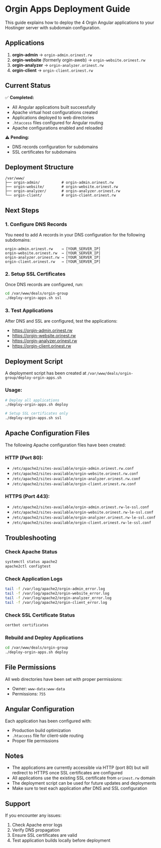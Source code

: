 # Orgin Apps Deployment Guide

This guide explains how to deploy the 4 Orgin Angular applications to your Hostinger server with subdomain configuration.

## Applications

1. **orgin-admin** → `orgin-admin.orinest.rw`
2. **orgin-website** (formerly orgin-aweb) → `orgin-website.orinest.rw`
3. **orgin-analyzer** → `orgin-analyzer.orinest.rw`
4. **orgin-client** → `orgin-client.orinest.rw`

## Current Status

✅ **Completed:**
- All Angular applications built successfully
- Apache virtual host configurations created
- Applications deployed to web directories
- `.htaccess` files configured for Angular routing
- Apache configurations enabled and reloaded

⚠️ **Pending:**
- DNS records configuration for subdomains
- SSL certificates for subdomains

## Deployment Structure

```
/var/www/
├── orgin-admin/          # orgin-admin.orinest.rw
├── orgin-website/        # orgin-website.orinest.rw
├── orgin-analyzer/       # orgin-analyzer.orinest.rw
└── orgin-client/         # orgin-client.orinest.rw
```

## Next Steps

### 1. Configure DNS Records

You need to add A records in your DNS configuration for the following subdomains:

```
orgin-admin.orinest.rw    → [YOUR_SERVER_IP]
orgin-website.orinest.rw  → [YOUR_SERVER_IP]
orgin-analyzer.orinest.rw → [YOUR_SERVER_IP]
orgin-client.orinest.rw   → [YOUR_SERVER_IP]
```

### 2. Setup SSL Certificates

Once DNS records are configured, run:

```bash
cd /var/www/deals/orgin-group
./deploy-orgin-apps.sh ssl
```

### 3. Test Applications

After DNS and SSL are configured, test the applications:

- https://orgin-admin.orinest.rw
- https://orgin-website.orinest.rw
- https://orgin-analyzer.orinest.rw
- https://orgin-client.orinest.rw

## Deployment Script

A deployment script has been created at `/var/www/deals/orgin-group/deploy-orgin-apps.sh`

### Usage:

```bash
# Deploy all applications
./deploy-orgin-apps.sh deploy

# Setup SSL certificates only
./deploy-orgin-apps.sh ssl
```

## Apache Configuration Files

The following Apache configuration files have been created:

### HTTP (Port 80):
- `/etc/apache2/sites-available/orgin-admin.orinest.rw.conf`
- `/etc/apache2/sites-available/orgin-website.orinest.rw.conf`
- `/etc/apache2/sites-available/orgin-analyzer.orinest.rw.conf`
- `/etc/apache2/sites-available/orgin-client.orinest.rw.conf`

### HTTPS (Port 443):
- `/etc/apache2/sites-available/orgin-admin.orinest.rw-le-ssl.conf`
- `/etc/apache2/sites-available/orgin-website.orinest.rw-le-ssl.conf`
- `/etc/apache2/sites-available/orgin-analyzer.orinest.rw-le-ssl.conf`
- `/etc/apache2/sites-available/orgin-client.orinest.rw-le-ssl.conf`

## Troubleshooting

### Check Apache Status
```bash
systemctl status apache2
apache2ctl configtest
```

### Check Application Logs
```bash
tail -f /var/log/apache2/orgin-admin_error.log
tail -f /var/log/apache2/orgin-website_error.log
tail -f /var/log/apache2/orgin-analyzer_error.log
tail -f /var/log/apache2/orgin-client_error.log
```

### Check SSL Certificate Status
```bash
certbot certificates
```

### Rebuild and Deploy Applications
```bash
cd /var/www/deals/orgin-group
./deploy-orgin-apps.sh deploy
```

## File Permissions

All web directories have been set with proper permissions:
- Owner: `www-data:www-data`
- Permissions: `755`

## Angular Configuration

Each application has been configured with:
- Production build optimization
- `.htaccess` file for client-side routing
- Proper file permissions

## Notes

- The applications are currently accessible via HTTP (port 80) but will redirect to HTTPS once SSL certificates are configured
- All applications use the existing SSL certificate from `orinest.rw` domain
- The deployment script can be used for future updates and deployments
- Make sure to test each application after DNS and SSL configuration

## Support

If you encounter any issues:
1. Check Apache error logs
2. Verify DNS propagation
3. Ensure SSL certificates are valid
4. Test application builds locally before deployment
